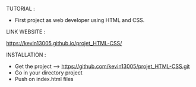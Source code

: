 TUTORIAL :

- First project as web developer using HTML and CSS.


LINK WEBSITE :

https://kevin13005.github.io/projet_HTML-CSS/


INSTALLATION :


- Get the project --> https://github.com/kevin13005/projet_HTML-CSS.git
- Go in your directory project
- Push on index.html files
